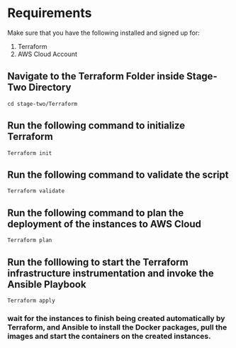 # Requirements
Make sure that you have the following installed and signed up for:
1. Terraform
2. AWS Cloud Account

## Navigate to the Terraform Folder inside Stage-Two Directory
 `cd stage-two/Terraform`

## Run the following command to initialize Terraform 
 `Terraform init`

## Run the following command to validate the script
 `Terraform validate`

 ## Run the following command to plan the deployment of the instances to AWS Cloud
 `Terraform plan`

## Run the folllowing to start the Terraform infrastructure instrumentation and invoke the Ansible Playbook
 `Terraform apply`

### wait for the instances to finish being created automatically by Terraform, and Ansible to install the Docker packages, pull the images and start the containers on the created instances.
